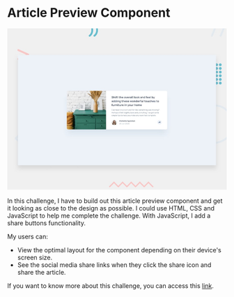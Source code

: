 # Article Preview Component

![](/design/desktop-preview.jpg)

In this challenge, I have to build out this article preview component and get it looking as close to the design as possible. I could use HTML, CSS and JavaScript to help me complete the challenge. With JavaScript, I add a share buttons functionality. 

My users can:

 - View the optimal layout for the component depending on their device's screen size.
 - See the social media share links when they click the share icon and share the article.

If you want to know more about this challenge, you can access this [link](https://www.frontendmentor.io/challenges/four-card-feature-section-weK1eFYK).

